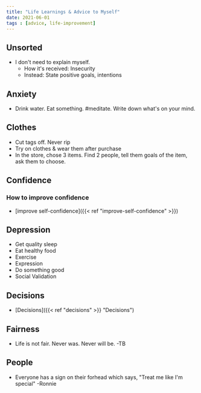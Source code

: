 ```yaml
---
title: "Life Learnings & Advice to Myself"
date: 2021-06-01
tags : [advice, life-improvement]
---
```


## Unsorted
- I don't need to explain myself. 
    - How it's received: Insecurity
    - Instead: State positive goals, intentions



## Anxiety
- Drink water. Eat something. #meditate. Write down what's on your mind. 




## Clothes
- Cut tags off. Never rip
- Try on clothes & wear them after purchase
- In the store, chose 3 items. Find 2 people, tell them goals of the item, ask them to choose.

## Confidence
### How to improve confidence
- [improve self-confidence]({{< ref "improve-self-confidence" >}})


## Depression
- Get quality sleep
- Eat healthy food
- Exercise
- Expression
- Do something good
- Social Validation


## Decisions
- [Decisions]({{< ref "decisions" >}} "Decisions")


## Fairness
- Life is not fair. Never was. Never will be. -TB

## People
- Everyone has a sign on their forhead which says, "Treat me like I'm special" -Ronnie


